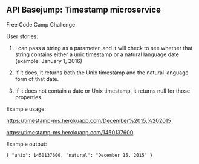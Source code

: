 ## API Basejump: Timestamp microservice

Free Code Camp Challenge

User stories:

 1) I can pass a string as a parameter, and it will check to see whether that string contains either a unix timestamp or a natural language date (example: January 1, 2016)

 2) If it does, it returns both the Unix timestamp and the natural language form of that date.

 3) If it does not contain a date or Unix timestamp, it returns null for those properties.

Example usage:

https://timestamp-ms.herokuapp.com/December%2015,%202015

https://timestamp-ms.herokuapp.com/1450137600

Example output:

`{ "unix": 1450137600, "natural": "December 15, 2015" }`